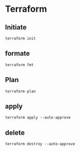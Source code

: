 # Terraform

## Initiate
```
terraform init
```

## formate
```
terraform fmt
```

## Plan
```
terraform plan
```

## apply
```
terraform apply --auto-approve
```

## delete
```
terraform destroy --auto-approve
```
